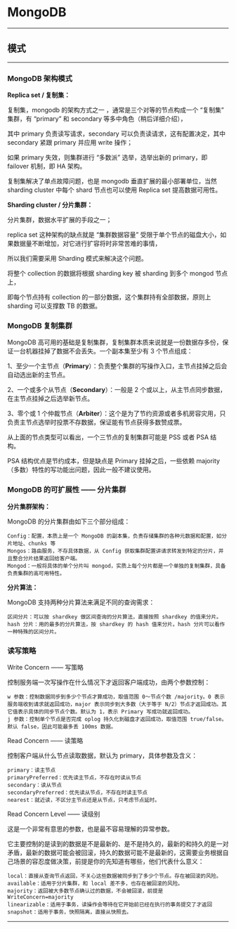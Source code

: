 # MongoDB

---

## 模式

---

### MongoDB 架构模式

**Replica set / 复制集：**

复制集，mongodb 的架构方式之一 ，通常是三个对等的节点构成一个 “复制集” 集群，有 “primary” 和 secondary 等多中角色（稍后详细介绍），

其中 primary 负责读写请求，secondary 可以负责读请求，这有配置决定，其中 secondary 紧跟 primary 并应用 write 操作；

如果 primary 失效，则集群进行 “多数派” 选举，选举出新的 primary，即 failover 机制，即 HA 架构。

复制集解决了单点故障问题，也是 mongodb 垂直扩展的最小部署单位，当然 sharding cluster 中每个 shard 节点也可以使用 Replica set 提高数据可用性。

**Sharding cluster / 分片集群：**

分片集群，数据水平扩展的手段之一；

replica set 这种架构的缺点就是 “集群数据容量” 受限于单个节点的磁盘大小，如果数据量不断增加，对它进行扩容将时非常苦难的事情，

所以我们需要采用 Sharding 模式来解决这个问题。

将整个 collection 的数据将根据 sharding key 被 sharding 到多个 mongod 节点上，

即每个节点持有 collection 的一部分数据，这个集群持有全部数据，原则上 sharding 可以支撑数 TB 的数据。

### MongoDB 复制集群

MongoDB 高可用的基础是复制集群，复制集群本质来说就是一份数据存多份，保证一台机器挂掉了数据不会丢失。一个副本集至少有 3 个节点组成：

1、至少一个主节点（**Primary**）：负责整个集群的写操作入口，主节点挂掉之后会自动选出新的主节点。

2、一个或多个从节点（**Secondary**）：一般是 2 个或以上，从主节点同步数据，在主节点挂掉之后选举新节点。

3、零个或 1 个仲裁节点（**Arbiter**）：这个是为了节约资源或者多机房容灾用，只负责主节点选举时投票不存数据，保证能有节点获得多数赞成票。

从上面的节点类型可以看出，一个三节点的复制集群可能是 PSS 或者 PSA 结构。

PSA 结构优点是节约成本，但是缺点是 Primary 挂掉之后，一些依赖 majority（多数）特性的写功能出问题，因此一般不建议使用。

### MongoDB 的可扩展性 —— 分片集群

**分片集群架构：**

MongoDB 的分片集群由如下三个部分组成：

    Config：配置，本质上是一个 MongoDB 的副本集，负责存储集群的各种元数据和配置，如分片地址、chunks 等
    Mongos：路由服务，不存具体数据，从 Config 获取集群配置讲请求转发到特定的分片，并且整合分片结果返回给客户端。
    Mongod：一般将具体的单个分片叫 mongod，实质上每个分片都是一个单独的复制集群，具备负责集群的高可用特性。

**分片算法：**

MongoDB 支持两种分片算法来满足不同的查询需求：

    区间分片：可以按 shardkey 做区间查询的分片算法，直接按照 shardkey 的值来分片。
    hash 分片：用的最多的分片算法，按 shardkey 的 hash 值来分片。hash 分片可以看作一种特殊的区间分片。

### 读写策略

Write Concern —— 写策略

控制服务端一次写操作在什么情况下才返回客户端成功，由两个参数控制：

    w 参数：控制数据同步到多少个节点才算成功，取值范围 0～节点个数 /majority。0 表示服务端收到请求就返回成功，major 表示同步到大多数（大于等于 N/2）节点才返回成功。其它值表示具体的同步节点个数。默认为 1，表示 Primary 写成功就返回成功。
    j 参数：控制单个节点是否完成 oplog 持久化到磁盘才返回成功，取值范围 true/false。默认 false，因此可能最多丢 100ms 数据。

Read Concern —— 读策略

控制客户端从什么节点读取数据，默认为 primary，具体参数及含义：

    primary：读主节点
    primaryPreferred：优先读主节点，不存在时读从节点
    secondary：读从节点
    secondaryPreferred：优先读从节点，不存在时读主节点
    nearest：就近读，不区分主节点还是从节点，只考虑节点延时。

Read Concern Level —— 读级别

这是一个非常有意思的参数，也是最不容易理解的异常参数。

它主要控制的是读到的数据是不是最新的、是不是持久的，最新的和持久的是一对矛盾，最新的数据可能会被回滚，持久的数据可能不是最新的，这需要业务根据自己场景的容忍度做决策，前提是你的先知道有哪些，他们代表什么意义：

    local：直接从查询节点返回，不关心这些数据被同步到了多少个节点。存在被回滚的风险。
    available：适用于分片集群，和 local 差不多，也存在被回滚的风险。
    majority：返回被大多数节点确认过的数据，不会被回滚，前提是 WriteConcern=majority
    linearizable：适用于事务，读操作会等待在它开始前已经在执行的事务提交了才返回
    snapshot：适用于事务，快照隔离，直接从快照去。

---

